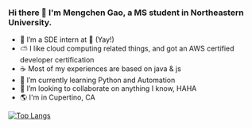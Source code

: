 ### Hi there 👋 I'm Mengchen Gao, a MS student in Northeastern University.

<!--
**gaomc66/gaomc66** is a ✨ _special_ ✨ repository because its `README.md` (this file) appears on your GitHub profile.

Here are some ideas to get you started:
-->

- 🔭 I’m a SDE intern at :apple: (Yay!)
- :partly_sunny: I like cloud computing related things, and got an AWS certified developer certification
- :coffee: Most of my experiences are based on java & js
- 🌱 I’m currently learning Python and Automation 
- 👯 I’m looking to collaborate on anything I know, HAHA
- :earth_americas: I'm in Cupertino, CA


[![Top Langs](https://github-readme-stats.vercel.app/api/top-langs/?username=gaomc66&layout=compact)](https://github.com/gaomc66)
